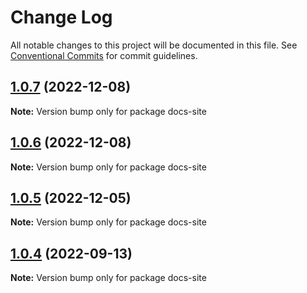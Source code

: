 # Change Log

All notable changes to this project will be documented in this file.
See [Conventional Commits](https://conventionalcommits.org) for commit guidelines.

## [1.0.7](https://github.com/phphe/virtual-list/compare/docs-site@1.0.6...docs-site@1.0.7) (2022-12-08)

**Note:** Version bump only for package docs-site





## [1.0.6](https://github.com/phphe/virtual-list/compare/docs-site@1.0.5...docs-site@1.0.6) (2022-12-08)

**Note:** Version bump only for package docs-site





## [1.0.5](https://github.com/phphe/virtual-list/compare/docs-site@1.0.4...docs-site@1.0.5) (2022-12-05)

**Note:** Version bump only for package docs-site





## [1.0.4](https://github.com/phphe/virtual-list/compare/docs-site@1.0.3...docs-site@1.0.4) (2022-09-13)

**Note:** Version bump only for package docs-site
